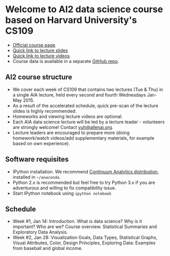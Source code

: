 # Welcome to AI2 data science course based on Harvard University's CS109

- [Official course page](http://cs109.github.io/2014).
- [Quick link to lecture slides](http://cs109.github.io/2014/pages/schedule.html)
- [Quick link to lecture videos](http://cm.dce.harvard.edu/2015/01/14328/publicationListing.shtml).
- Course data is available in a separate [GitHub repo](https://github.com/cs109/2014_data).

## AI2 course structure

- We cover each week of CS109 that contains two lectures (Tue & Thu) in a single AIA lecture, held every second and fourth Wednesdays Jan-May 2015.
- As a result of the accelerated schedule, quick pre-scan of the lecture slides is highly recommended.
- Homeworks and viewing lecture videos are optional.
- Each AIA data science lecture will be led by a lecture leader - volunteers are strongly welcome! Contact vuh@allenai.org.
- Lecture leaders are encouraged to prepare more (doing homework/watch videos/add supplementary materials, for example based on own experience).

## Software requisites

- IPython installation. We recommend [Continuum Analytics distribution](https://store.continuum.io/cshop/anaconda/), installed in `~/anaconda`.
- Python 2.x is recommended but feel free to try Python 3.x if you are adventurous and willing to fix compatibility issue. 
- Start IPython notebook using `ipython notebook`

## Schedule

- Week #1, Jan 14: Introduction. What is data science? Why is it important? Who are we? Course overview. Statistical Summaries and Exploratory Data Analysis.
- Week #2, Jan 28: Visualization Goals, Data Types, Statistical Graphs, Visual Attributes, Color, Design Principles, Exploring Data: Examples from baseball and global income. 
